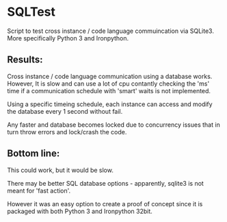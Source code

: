 # SQLTest
Script to test cross instance / code language commuincation via SQLite3.
More specifically Python 3 and Ironpython.

## Results:
Cross instance / code language communication using a database works.
However, It is slow and can use a lot of cpu contantly checking the 'ms' time if
a communication schedule with 'smart' waits is not implemented.

Using a specific timeing schedule, each instance can access 
and modify the database every 1 second without fail.

Any faster and database becomes locked due to concurrency issues
that in turn throw errors and lock/crash the code.

## Bottom line:
This could work, but it would be slow.

There may be better SQL database options - apparently, sqlite3 is not meant for 'fast action'.

However it was an easy option to create a proof of concept since it is packaged
with both Python 3 and Ironpython 32bit.
